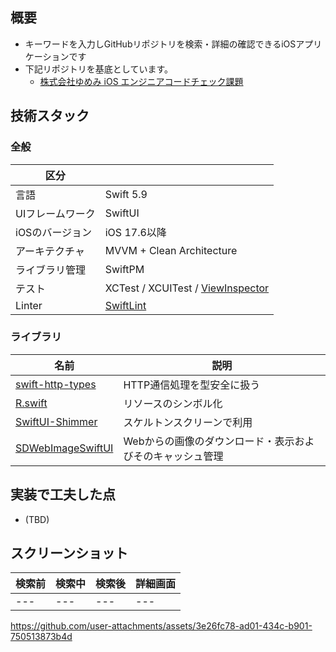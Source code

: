 ## 概要
- キーワードを入力しGitHubリポジトリを検索・詳細の確認できるiOSアプリケーションです
- 下記リポジトリを基底としています。
  - [株式会社ゆめみ iOS エンジニアコードチェック課題](https://github.com/yumemi-inc/ios-engineer-codecheck)

## 技術スタック
### 全般

|区分||
|---|---|
|言語|Swift 5.9|
|UIフレームワーク|SwiftUI|
|iOSのバージョン|iOS 17.6以降|
|アーキテクチャ|MVVM + Clean Architecture|
|ライブラリ管理|SwiftPM|
|テスト|XCTest / XCUITest / [ViewInspector](https://github.com/nalexn/ViewInspector)|
|Linter|[SwiftLint](https://github.com/realm/SwiftLint)|

### ライブラリ

|名前|説明|
|---|---|
|[swift\-http\-types](https://github.com/apple/swift-http-types)|HTTP通信処理を型安全に扱う|
|[R\.swift](https://github.com/mac-cain13/R.swift)|リソースのシンボル化|
|[SwiftUI\-Shimmer](https://github.com/markiv/SwiftUI-Shimmer)|スケルトンスクリーンで利用|
|[SDWebImageSwiftUI](https://github.com/SDWebImage/SDWebImageSwiftUI)|Webからの画像のダウンロード・表示およびそのキャッシュ管理|

## 実装で工夫した点
- (TBD)

## スクリーンショット

| 検索前 | 検索中 | 検索後 | 詳細画面 |
|---|---|---|---|
|---|---|---|---|

https://github.com/user-attachments/assets/3e26fc78-ad01-434c-b901-750513873b4d
